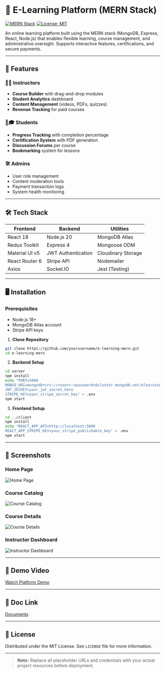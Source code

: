 # 🧠 E-Learning Platform (MERN Stack)

[![MERN Stack](https://img.shields.io/badge/Stack-MERN-%2300f.svg?style=flat&logo=MERN)](https://www.mongodb.com/mern-stack)
[![License: MIT](https://img.shields.io/badge/License-MIT-yellow.svg)](https://opensource.org/licenses/MIT)

An online learning platform built using the MERN stack (MongoDB, Express, React, Node.js) that enables flexible learning, course management, and administrative oversight. Supports interactive features, certifications, and secure payments.

---

## 🚀 Features

### 👩🏫 Instructors
- **Course Builder** with drag-and-drop modules
- **Student Analytics** dashboard
- **Content Management** (videos, PDFs, quizzes)
- **Revenue Tracking** for paid courses

### 👨🎓 Students
- **Progress Tracking** with completion percentage
- **Certification System** with PDF generation
- **Discussion Forums** per course
- **Bookmarking** system for lessons

### 🛠️ Admins
- User role management
- Content moderation tools
- Payment transaction logs
- System health monitoring

---

## 🛠️ Tech Stack

| **Frontend**       | **Backend**         | **Utilities**             |
|---------------------|---------------------|---------------------------|
| React 18            | Node.js 20          | MongoDB Atlas             |
| Redux Toolkit       | Express 4           | Mongoose ODM              |
| Material UI v5      | JWT Authentication  | Cloudinary Storage        |
| React Router 6      | Stripe API          | Nodemailer                |
| Axios               | Socket.IO           | Jest (Testing)            |

---

## 🖥️ Installation

### Prerequisites
- Node.js 18+
- MongoDB Atlas account
- Stripe API keys

1. **Clone Repository**
```bash
git clone https://github.com/yourusername/e-learning-mern.git
cd e-learning-mern
```

2. **Backend Setup**
```bash
cd server
npm install
echo "PORT=5000
MONGO_URI=mongodb+srv://<user>:<password>@cluster.mongodb.net/elearning
JWT_SECRET=your_jwt_secret_here
STRIPE_KEY=your_stripe_secret_key" > .env
npm start
```

3. **Frontend Setup**
```bash
cd ../client
npm install
echo "REACT_APP_API=http://localhost:5000
REACT_APP_STRIPE_KEY=your_stripe_publishable_key" > .env
npm start
```

---

## 📸 Screenshots

### Home Page
![Home Page](https://github.com/user-attachments/assets/c99cffce-a3ac-4c2d-a272-b50ca7ea224e)

### Course Catalog
![Course Catalog](https://github.com/user-attachments/assets/bfaf0828-3d19-4bd3-93fe-65118b4cd05b)

### Course Details
![Course Details](https://github.com/user-attachments/assets/453ec2e3-8f53-449c-bec9-f9a734ecfd1f)

### Instructor Dashboard
![Instructor Dashboard](https://github.com/user-attachments/assets/9b576764-6816-4c1c-af1b-a57adf67dc66)

---

## 🎥 Demo Video
[Watch Platform Demo](https://drive.google.com/file/d/1ihu2ZLT9wRR-_s2vNNQMW6P22mkupk5k/view?usp=drivesdk)

---

## 🎥 Doc Link
[Documents](https://docs.google.com/document/d/1e1xXU9bZrT7AChNvd6Zq3yfa9ucBBD4Q/edit?usp=sharing&ouid=105479719341156952479&rtpof=true&sd=true)

---

## 📄 License

Distributed under the MIT License. See `LICENSE` file for more information.

---

> **Note:** Replace all placeholder URLs and credentials with your actual project resources before deployment.
